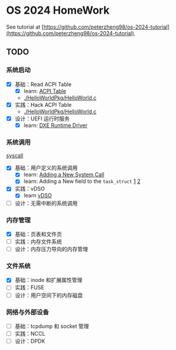 # OS 2024 HomeWork

See tutorial at [https://github.com/peterzheng98/os-2024-tutorial](https://github.com/peterzheng98/os-2024-tutorial).

## TODO

### 系统启动

- [x] 基础：Read ACPI Table
  - [x] learn: [ACPI Table](https://blog.csdn.net/u011280717/article/details/124959776)
  - [./HelloWorldPkg/HelloWorld.c](./HelloWorldPkg/HelloWorld.c)
- [x] 实践：Hack ACPI Table
  - [./HelloWorldPkg/HelloWorld.c](./HelloWorldPkg/HelloWorld.c)
- [x] 设计：UEFI 运行时服务
  - [x] learn: [DXE Runtime Driver](https://tianocore-docs.github.io/edk2-ModuleWriteGuide/draft/8_dxe_drivers_non-uefi_drivers/88_dxe_runtime_driver.html)

### 系统调用

[syscall](./syscall/)

- [x] 基础：用户定义的系统调用
  - [x] learn: [Adding a New System Call](https://www.kernel.org/doc/html/v5.15/process/adding-syscalls.html)
  - [x] learn: Adding a New field to the `task_struct` [1](https://stackoverflow.com/questions/8044652/adding-entry-to-task-struct-and-initializing-to-default-value) [2](https://www.linuxquestions.org/questions/programming-9/adding-a-new-field-to-task_struct-310638/)
- [x] 实践：vDSO
  - [x] learn [vDSO](https://zhuanlan.zhihu.com/p/436454953)
- [ ] 设计：无需中断的系统调用

### 内存管理

- [x] 基础：页表和文件页
- [ ] 实践：内存文件系统
- [ ] 设计：内存压力导向的内存管理

### 文件系统

- [x] 基础：inode 和扩展属性管理
- [ ] 实践：FUSE
- [ ] 设计：用户空间下的内存磁盘

### 网络与外部设备

- [ ] 基础：tcpdump 和 socket 管理
- [ ] 实践：NCCL
- [ ] 设计：DPDK
